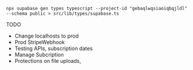 ```
npx supabase gen types typescript --project-id "gebaqlwqsiaoiqbqjldl" --schema public > src/lib/types/supabase.ts

```


TODO
- Change localhosts to prod
- Prod StripeWebhook
- Testing APIs, subscription dates
- Manage Subcription
- Protections on file uploads,